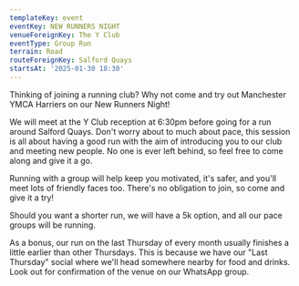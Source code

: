 ```yaml
---
templateKey: event
eventKey: NEW RUNNERS NIGHT
venueForeignKey: The Y Club 
eventType: Group Run
terrain: Road 
routeForeignKey: Salford Quays
startsAt: '2025-01-30 18:30'
---
```

Thinking of joining a running club? Why not come and try out Manchester YMCA Harriers on our New Runners Night! 

We will meet at the Y Club reception at 6:30pm before going for a run around Salford Quays. Don't worry about to much about pace, this session is all about having a good run with the aim of introducing you to our club and meeting new people. No one is ever left behind, so feel free to come along and give it a go.

Running with a group will help keep you motivated, it's safer, and you'll meet lots of friendly faces too. There's no obligation to join, so come and give it a try!

Should you want a shorter run, we will have a 5k option, and all our pace groups will be running.

As a bonus, our run on the last Thursday of every month usually finishes a little earlier than other Thursdays. This is because we have our "Last Thursday" social where we'll head somewhere nearby for food and drinks. Look out for confirmation of the venue on our WhatsApp group.
